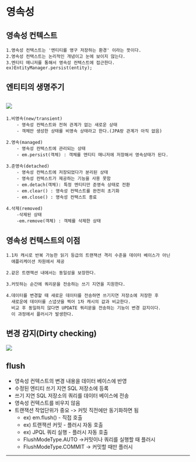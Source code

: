 영속성
====
영속성 컨텍스트
-----
    1.영속성 컨텍스트는 '엔티티를 영구 저장하는 환경' 이라는 뜻이다.
    2.영속성 컨택스트는 논리적인 개념이고 눈에 보이지 않는다.
    3.엔티티 매니저를 통해서 영속성 컨텍스트에 접근한다.
    ex)EntityManager.persist(entity);

엔티티의 생명주기
---
![](../../../Downloads/IMG_0093.jpg)
----
    1.비영속(new/transient) 
        - 영속성 컨텍스트와 전혀 관계가 없는 새로운 상태
        - 객체만 생성한 상태를 비영속 상태라고 한다.(JPA랑 관계가 아직 없음)

    2.영속(managed) 
        - 영속성 컨텍스트에 관리되는 상태   
        - em.persist(객체) : 객체를 엔티티 매니저에 저장해서 영속상태가 된다.

    3.준영속(detached) 
        - 영속성 컨텍스트에 저장되었다가 분리된 상태
        - 영속성 컨텍스트가 제공하는 기능을 사용 못함 
        - em.detach(객체): 특정 엔티티만 준영속 상태로 전환
        - em.clear() : 영속성 컨텍스트를 완전히 초기화 
        - em.close() : 영속성 컨택스트 종료 

    4.삭제(removed) 
        -삭제된 상태
        -em.remove(객체) : 객체를 삭제한 상태 


영속성 컨텍스트의 이점
----
    1.1차 캐시로 반복 가능한 읽기 등급의 트랜잭션 격리 수준을 데이터 베이스가 아닌 
      애플리케이션 차원에서 제공
    
    2.같은 트랜잭션 내에서는 동일성을 보장한다.
    
    3.커밋하는 순간에 쿼리문을 전송하는 쓰기 지연을 지원한다.
    
    4.데이터를 변경할 때 새로운 데이터를 전송하면 쓰기지연 저장소에 저장한 후 
      새로운에 데이터를 스냅샷을 찍어 1차 캐시의 값과 비교한다.
      비교 후 동일하지 않다면 UPDATE 쿼리문을 전송하는 기능이 변경 감지이다.
      이 과정에서 플러시가 발생한다.

변경 감지(Dirty checking)
---
![](../../../Downloads/IMG_8B2E75DA4CF8-1.jpeg)


flush
---
- 영속성 컨텍스트의 변경 내용을 데이터 베이스에 반영 
- 수정된 엔티티 쓰기 지연 SQL 저장소에 등록 
- 쓰기 지연 SQL 저장소의 쿼리를 데이터 베이스에 전송 
- 영속성 컨텍스트를 비우지 않음 
- 트랜잭션 작업단위가 중요 -> 커밋 직전에만 동기화하면 됨 
  - ex) em.flush() - 직접 호출
  - ex) 트랜잭션 커밋 - 플러시 자동 호출 
  - ex) JPQL 쿼리 실행 - 플러시 자동 호출  
  - FlushModeType.AUTO ->커밋이나 쿼리를 실행할 때 플러시 
  - FlushModeType.COMMIT -> 커밋할 때만 플러시 

----


 